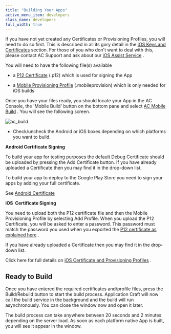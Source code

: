```yaml
---
title: "Building Your Apps"
active_menu_item: developers
class_name: developers
full_width: true
---
```



If you have not yet created any Certificates or Provisioning Profiles, you will need to do so first. This is described in all its gory detail in the [iOS Keys and Certificates](../certificates/ios-keys-and-certificates/) section. For those of you who don't want to deal with this, please contact AC Support and ask about our [iOS Assist Service](../certificates/ios-keys-and-certificates/i-havent-got-a-mac) .

You will need to have the following file(s) available

 - a [P12 Certificate](../certificates/ios-keys-and-certificates/do-it-yourself-guide/setting-up-for-development/generating-a-p12-certificate) (.p12) which is used for signing the App

 - a [Mobile Provisioning Profile](../certificates/ios-keys-and-certificates/do-it-yourself-guide/setting-up-for-development/create-a-provisioning-profile) (.mobileprovision) which is only needed for iOS builds

Once you have your files ready, you should locate your App in the AC Console, the 'Mobile Build' button on the bottom pane and select [AC Mobile Build]() . You will see the following screen.

![ac\_build](/img/docs/ac_build.zoom89.png)

 - Check/uncheck the Android or iOS boxes depending on which platforms you want to build.

**Android Certificate Signing**

To build your app for testing purposes the default Debug Certificate should be uploaded by pressing the Add Certificate button. If you have already uploaded a Certificate then you may find it in the drop-down list.

To build your app to deploy to the Google Play Store you need to sign your apps by adding your full certificate.

See [Android Certificate](../certificates/android-certificates/)

**iOS  Certificate Signing**

You need to upload both the P12 certificate file and then the Mobile Provisioning Profile by selecting Add Profile. When you upload the P12 Certificate, you will be asked to enter a password. This password must match the password you used when you exported the [P12 certificate as explained here](../certificates/ios-keys-and-certificates/do-it-yourself-guide/setting-up-for-development/generating-a-p12-certificate) .

If you have already uploaded a Certificate then you may find it in the drop-down list.

Click here for full details on [iOS Certificate and Provisioning Profiles](../certificates/ios-keys-and-certificates/) .

## Ready to Build

Once you have entered the required certificates and/profile files, press the Build/Rebuild button to start the build process. Application Craft will now call the build service in the background and the build will run asynchronously. You can close the window now and open it later.

The build process can take anywhere between 20 seconds and 2 minutes depending on the server load. As soon as each platform native App is built, you will see it appear in the window.

